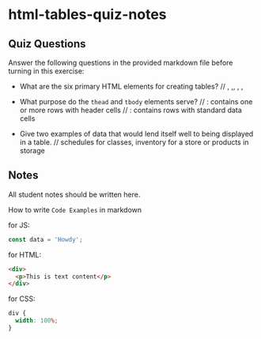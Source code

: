 # html-tables-quiz-notes

## Quiz Questions

Answer the following questions in the provided markdown file before turning in this exercise:

- What are the six primary HTML elements for creating tables?
  // <head>, <thead>,<body>, <tbody>, <tr>, <td>

- What purpose do the `thead` and `tbody` elements serve?
  // <thead>: contains one or more rows with header cells <th>
  // <tbody>: contains rows with standard data cells <td>
- Give two examples of data that would lend itself well to being displayed in a table.
  // schedules for classes, inventory for a store or products in storage

## Notes

All student notes should be written here.

How to write `Code Examples` in markdown

for JS:

```javascript
const data = 'Howdy';
```

for HTML:

```html
<div>
  <p>This is text content</p>
</div>
```

for CSS:

```css
div {
  width: 100%;
}
```
